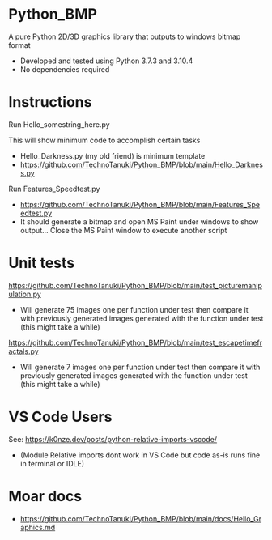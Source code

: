 # Python_BMP
A pure Python 2D/3D graphics library that outputs to windows bitmap format
* Developed and tested using Python 3.7.3 and 3.10.4
* No dependencies required

# Instructions

Run Hello_somestring_here.py

This will show minimum code to accomplish certain tasks
* Hello_Darkness.py (my old friend) is minimum template 
* https://github.com/TechnoTanuki/Python_BMP/blob/main/Hello_Darkness.py

Run Features_Speedtest.py
* https://github.com/TechnoTanuki/Python_BMP/blob/main/Features_Speedtest.py
* It should generate a bitmap and open MS Paint under windows to show output... 
Close the MS Paint window to execute another script

# Unit tests

https://github.com/TechnoTanuki/Python_BMP/blob/main/test_picturemanipulation.py

* Will generate 75 images one per function under test then compare it with previously generated images generated with the function under test (this might take a while)

https://github.com/TechnoTanuki/Python_BMP/blob/main/test_escapetimefractals.py
* Will generate 7 images one per function under test then compare it with previously generated images generated with the function under test (this might take a while)


# VS Code Users

See: https://k0nze.dev/posts/python-relative-imports-vscode/
* (Module Relative imports dont work in VS Code but code as-is runs fine in terminal or IDLE)

# Moar docs
* https://github.com/TechnoTanuki/Python_BMP/blob/main/docs/Hello_Graphics.md 





